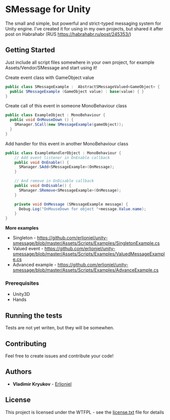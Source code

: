 # SMessage for Unity

The small and simple, but powerful and strict-typed messaging system for Unity engine.
I've created it for using in my own projects, but shared it after post on Habrahabr (RUS https://habrahabr.ru/post/245353/)
## Getting Started

Just include all script files somewhere in your own project, for example Assets/Vendor/SMessage and start using it!


Create event class with GameObject value
```c#
public class SMessageExample :  AbstractSMessageValued<GameObject> {
  public SMessageExample (GameObject value) : base(value) { }
}
```

Create call of this event in someone MonoBehaviour class
```c#
public class ExampleObject : MonoBehaviour {
  public void OnMouseDown () {
    SManager.SCall(new SMessageExample(gameObject));
  }
}
```

Add handler for this event in another MonoBehaviour class
```c#
public class ExampleHandlerObject : MonoBehaviour {
    // Add event listener in OnEnable callback
    public void OnEnable() {
      SManager.SAdd<SMessageExample>(OnMessage);
    }

    // And remove in OnDisable callback
    public void OnDisable() {
      SManager.SRemove<SMessageExample>(OnMessage);
    }

    private void OnMessage (SMessageExample message) {
      Debug.Log("OnMouseDown for object "+message.Value.name);
    }
}
```

**More examples**
* Singleton - https://github.com/erlioniel/unity-smessage/blob/master/Assets/Scripts/Examples/SingletonExample.cs
* Valued event - https://github.com/erlioniel/unity-smessage/blob/master/Assets/Scripts/Examples/ValuedMessageExample.cs
* Advanced example - https://github.com/erlioniel/unity-smessage/blob/master/Assets/Scripts/Examples/AdvanceExample.cs

### Prerequisites

* Unity3D
* Hands

## Running the tests

Tests are not yet writen, but they will be somewhen.

## Contributing

Feel free to create issues and contribute your code! 

## Authors

* **Vladimir Kryukov** - [Erlioniel](https://github.com/erlioniel)

## License

This project is licensed under the WTFPL - see the [license.txt](license.txt) file for details